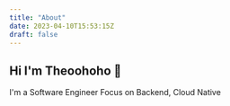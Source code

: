 ```yaml
---
title: "About"
date: 2023-04-10T15:53:15Z
draft: false
---
```


## Hi I'm Theoohoho 👋

I'm a Software Engineer Focus on Backend, Cloud Native
